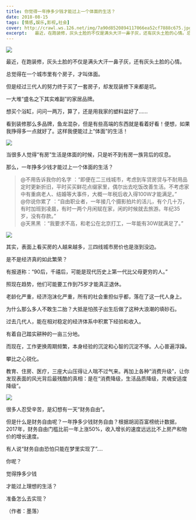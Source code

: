 ```yaml
---
title: 你觉得一年挣多少钱才能过上一个体面的生活？
date: 2018-08-15
tags: [情感,娱乐,影视,社会]
cover: http://crawl.ws.126.net/img/7a90d8520894117066ea52cf7888c675.jpg
excerpt:   最近，在跑装修，灰头土脸的不仅是满头大汗一鼻子灰，还有灰头土脸的心情。总觉得在一个城市里有
---
```

![](http://crawl.ws.126.net/img/7a90d8520894117066ea52cf7888c675.jpg)  

最近，在跑装修，灰头土脸的不仅是满头大汗一鼻子灰，还有灰头土脸的心情。

总觉得在一个城市里有个房子，才叫体面。

但是经过三代人的努力终于买了一套房子，却发现装修下来都是坑。

一大堆“盛名之下其实难副”的家居品牌。

想买个浴缸，问问一两万，算了，还是用我家的塑料盆好了......

看到装修那么多品牌，鱼龙混杂，但是有些高端的东西就是看着好看！便想，如果我挣得多一点就好了。这样我便能过上“体面”的生活！

![](http://crawl.ws.126.net/img/83252803750b7c0690d201524ab25140.jpg)  

当很多人觉得“有房”生活是体面的时候，只是听不到有房一族背后的叹息。

那么，一年挣多少钱才能过上一个体面的生活？

> @不用告诉我你的名字
> ：“即便在二三线城市，考虑到车贷房贷与不耐用品定时更新折旧，平时买买鲜花点缀家里，偶尔出去吃饭改善生活。不考虑家中有重病老人、结婚等大事件，大概一年税后收入得100W才能满足。”  
> @你说你累了 ：“自由职业者，一年接几个摄影拍片的活儿，有个几十万，有时加班到凌晨，有时一两个月闲赋在家，闲的时候就去旅游。年纪35岁，没有存款。”  
> @天黑黑 ：“我要求不高，和老公在北京打工，一年能有30W就满足了。”  
>

![](http://crawl.ws.126.net/img/5246eb96d7b2076cc545d73f51d5aa20.jpg)  

其实，表面上看买房的人越来越多，三四线城市房价也是涨到没边。

是不是经济真的如此繁荣？

有报道称：“90后，千禧后，可能是现代历史上第一代比父母更穷的人。”

照现在趋势，他们可能要工作到75岁才能真正退休。

老龄化严重，经济泡沫化严重，所有的社会重担似乎都，落在了这一代人身上。

为什么那么多人不敢生二胎？大抵是怕孩子出生后做了这种大浪潮的填砂石。

过去几代人，能在相对稳定的经济体系中积累下经验和收入。

有着自己踏实耕种的一亩三分地。

而现在，工作更换周期频繁，本身经验的沉淀和心智的沉淀不够。人心普遍浮躁。

攀比之心锐化。

教育、住房、医疗，三座大山压得让人喘不过气来。再加上各种“消费升级”，让你发现表面的风光背后最残酷的真相：是在“消费降级，生活品质降级，灵魂安适度降级”。

![](http://crawl.ws.126.net/img/596fabab5039318ef71a74c2f6c48b1c.jpg)  

很多人忍受辛苦，是幻想有一天“财务自由”。

但是什么是财务自由呢？一年挣多少钱财务自由？根据胡润百富榜统计数据，2017年，财务自由门槛比前一年上涨50%，收入增长的速度远远比不上房产和物价的增长速度。

有人说“财务自由恐怕只能在梦里实现了”....

你呢？

觉得挣多少钱

才能过上理想的生活？

准备怎么去实现？

（作者：墨落）


